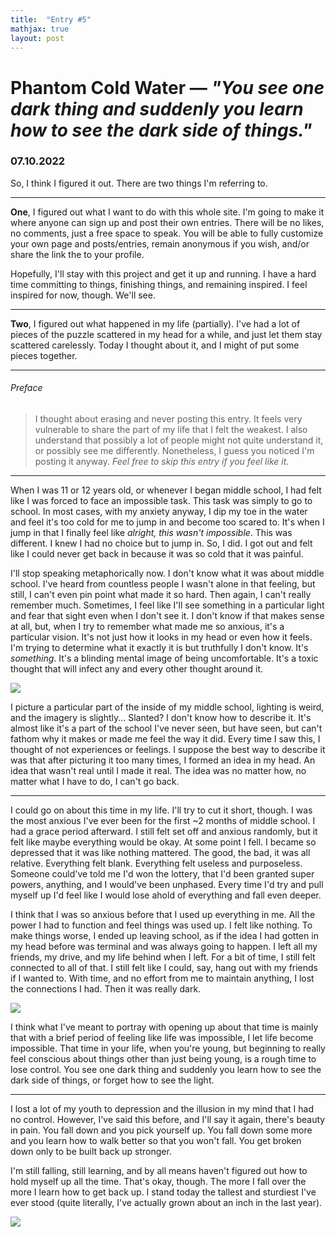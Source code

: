 ```yaml
---
title:  "Entry #5"
mathjax: true
layout: post
---
```

# Phantom Cold Water — <i>"You see one dark thing and suddenly you learn how to see the dark side of things."</i>

### 07.10.2022

So, I think I figured it out. There are two things I'm referring to.

<hr>

**One**, I figured out what I want to do with this whole site. I'm going to make it where anyone can sign up and post their own entries. There will be no likes, no comments, just a free space to speak. You will be able to fully customize your own page and posts/entries, remain anonymous if you wish, and/or share the link the to your profile. 

Hopefully, I'll stay with this project and get it up and running. I have a hard time committing to things, finishing things, and remaining inspired. I feel inspired for now, though. We'll see.

<hr>

**Two**, I figured out what happened in my life (partially). I've had a lot of pieces of the puzzle scattered in my head for a while, and just let them stay scattered carelessly. Today I thought about it, and I might of put some pieces together.

<hr>

###### Preface

> I thought about erasing and never posting this entry. It feels very vulnerable to share the part of my life that I felt the weakest. I also understand that possibly a lot of people might not quite understand it, or possibly see me differently. Nonetheless, I guess you noticed I'm posting it anyway.
> *Feel free to skip this entry if you feel like it.*

<hr>

When I was 11 or 12 years old, or whenever I began middle school, I had felt like I was forced to face an impossible task. This task was simply to go to school. In most cases, with my anxiety anyway, I dip my toe in the water and feel it's too cold for me to jump in and become too scared to. It's when I jump in that I finally feel like *alright, this wasn't impossible*. This was different. I knew I had no choice but to jump in. So, I did. I got out and felt like I could never get back in because it was so cold that it was painful.

I'll stop speaking metaphorically now. I don't know what it was about middle school. I've heard from countless people I wasn't alone in that feeling, but still, I can't even pin point what made it so hard. Then again, I can't really remember much. Sometimes, I feel like I'll see something in a particular light and fear that sight even when I don't see it. I don't know if that makes sense at all, but, when I try to remember what made me so anxious, it's a particular vision. It's not just how it looks in my head or even how it feels. I'm trying to determine what it exactly it is but truthfully I don't know. It's *something*. It's a blinding mental image of being uncomfortable. It's a toxic thought that will infect any and every other thought around it.

<img src="https://static01.nyt.com/images/2017/01/03/well/mind/03Negative-Art/03Negative-Art-jumbo.jpg">

I picture a particular part of the inside of my middle school, lighting is weird, and the imagery is slightly... Slanted? I don't know how to describe it. It's almost like it's a part of the school I've never seen, but have seen, but can't fathom why it makes or made me feel the way it did. Every time I saw this, I thought of not experiences or feelings. I suppose the best way to describe it was that after picturing it too many times, I formed an idea in my head. An idea that wasn't real until I made it real. The idea was no matter how, no matter what I have to do, I can't go back. 

<hr>

I could go on about this time in my life. I'll try to cut it short, though. I was the most anxious I've ever been for the first ~2 months of middle school. I had a grace period afterward. I still felt set off and anxious randomly, but it felt like maybe everything would be okay. At some point I fell. I became so depressed that it was like nothing mattered. The good, the bad, it was all relative. Everything felt blank. Everything felt useless and purposeless. Someone could've told me I'd won the lottery, that I'd been granted super powers, anything, and I would've been unphased. Every time I'd try and pull myself up I'd feel like I would lose ahold of everything and fall even deeper.

I think that I was so anxious before that I used up everything in me. All the power I had to function and feel things was used up. I felt like nothing. To make things worse, I ended up leaving school, as if the idea I had gotten in my head before was terminal and was always going to happen. I left all my friends, my drive, and my life behind when I left. For a bit of time, I still felt connected to all of that. I still felt like I could, say, hang out with my friends if I wanted to. With time, and no effort from me to maintain anything, I lost the connections I had. Then it was really dark.

<img src="https://miro.medium.com/max/1104/1*jOwFoZvnSgtxJIZNRNoeSw.png">

I think what I've meant to portray with opening up about that time is mainly that with a brief period of feeling like life was impossible, I let life become impossible. That time in your life, when you're young, but beginning to really feel conscious about things other than just being young, is a rough time to lose control. You see one dark thing and suddenly you learn how to see the dark side of things, or forget how to see the light. 

<hr>

I lost a lot of my youth to depression and the illusion in my mind that I had no control. However, I've said this before, and I'll say it again, there's beauty in pain. You fall down and you pick yourself up. You fall down some more and you learn how to walk better so that you won't fall. You get broken down only to be built back up stronger.

I'm still falling, still learning, and by all means haven't figured out how to hold myself up all the time. That's okay, though. The more I fall over the more I learn how to get back up. I stand today the tallest and sturdiest I've ever stood (quite literally, I've actually grown about an inch in the last year).

<img src="https://media2.giphy.com/media/pVFv3t8Pn2YE49BbQX/giphy.gif?cid=6c09b952r6a47ga5sv4xthi8g4ej36pmtnn3rndi2jwjhxtx&rid=giphy.gif&ct=s">